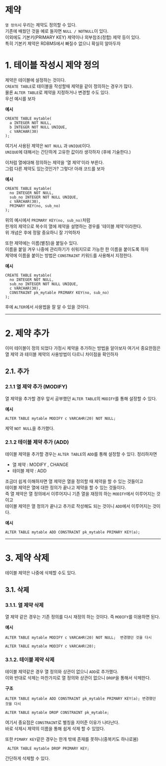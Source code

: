 제약
=======================
```열 정의```시 우리는 제약도 정의할 수 있다.     
기존에 배웠던 것을 예로 들자면 ```NULL / NOTNULL```이 있다.    
이외에도 기본키(PRIMARY KEY) 제약이나 외부참조(정합) 제약 등이 있다.    
특히 기본키 제약은 RDBMS에서 빠질수 없으니 확실히 알아두자   
  
# 1. 테이블 작성시 제약 정의  
제약은 테이블에 설정하는 것이다.   
```CREATE TABLE```로 테이블을 작성할때 제약을 같이 정의하는 경우가 많다.    
물론 ```ALTER TABLE```로 제약을 지정하거나 변경할 수도 있다.  
우선 예시를 보자  
  
**예시**
```
CREATE TABLE mytable(
  a INTEGER NOT NULL,
  b INTEGER NOT NULL UNIQUE,
  c VARCHAR(30)
);
```
여기서 사용된 제약은 ```NOT NULL``` 과 ```UNIQUE```이다.   
```UNIQUE```에 대해서는 간단하게 고유한 값이라 생각하자 (후에 기술한다.)  
  
이처럼 열에대해 정의하는 제약을 '열 제약'이라 부른다.  
그럼 다른 제약도 있는것인가? 그렇다! 아래 코드를 보자
  
**예시**  
```
CREATE TABLE mytable(
  no INTEGER NOT NULL,
  sub_no INTEGER NOT NULL UNIQUE,
  c VARCHAR(30),
  PRIMARY KEY(no, sub_no)
);
```
위의 예시에서 ```PRIMARY KEY(no, sub_no)```처럼  
한개의 제약으로 복수의 열에 제약을 설명하는 경우를 '테이블 제약'이라한다.  
위 개념은 후에 정말 중요하니 잘 기억하자
  
또한 제약에는 이름(별칭)을 붙일수 있다.  
이름을 붙일 겨우 나중에 관리하기가 쉬워지므로 가능한 한 이름을 붙이도록 하자  
제약에 이름을 붙이는 방법은 ```CONSTRAINT``` 키워드를 사용해서 지정한다.
  
**예시**
```
CREATE TABLE mytable(
  no INTEGER NOT NULL,
  sub_no INTEGER NOT NULL UNIQUE,
  c VARCHAR(30),
  CONSTRAINT pk_mytable PRIMARY KEY(no, sub_no)
);
```
후에 ```ALTER```에서 사용법을 잘 알 수 있을 것이다.

***
# 2. 제약 추가  
이미 테이블이 정의 되었다 가정시 제약을 추가하는 방법을 알아보자
여기서 중요한점은 열 제약 과 테이블 제약의 사용방법이 다르니 차이점을 확인하자
## 2.1. 추가
### 2.1.1 열 제약 추가 (MODIFY)
열 제약을 추가할 경우 앞서 공부했던 ```ALTER TABLE```의 ```MODIFY```를 통해 설정할 수 있다.
  
**예시**
```
ALTER TABLE mytable MODIFY c VARCAHR(20) NOT NULL;
```
제약 ```NOT NULL```을 추가했다.
  
### 2.1.2 테이블 제약 추가 (ADD)
테이블 제약을 추가할 경우는 ```ALTER TABLE```의 ```ADD```를 통해 설정할 수 있다.
정리하자면  
  
* 열 제약 : MODIFY , CHANGE
* 테이블 제약 : ADD  
   
조금더 쉽게 이해하자면 열 제약은 열을 정의할 때 제약을 할 수 있는 것들이고  
테이블 제약은 열에 대한 정의가 끝나고 제약을 할 수 있는 것들이다.  
즉 열 제약은 열 정의에서 이루어지니 기존 열을 재정의 하는 ```MODIFY```에서 이루어지는 것이고  
테이블 제약은 열 정의가 끝나고 추가로 작성해도 되는 것이니 ```ADD```에서 이루어지는 것이다.
  
**예시**
```
ALTER TABLE mytable ADD CONSTRAINT pk_mytable PRIMARY KEY(a);
```
  
***
# 3. 제약 삭제
테이블 제약은 나중에 삭제할 수도 있다.  
## 3.1. 삭제
### 3.1.1. 열 제약 삭제
열 제약 같은 경우는 기존 정의를 다시 재정의 하는 것이다. 즉 ```MODIFY```를 이용하면 된다.
  
**예시**  
```
ALTER TABLE mytable MODIFY c VARCAHR(20) NOT NULL;  변경했던 것을 다시

ALTER TABLE mytable MODIFY c VARCAHR(20);
```
### 3.1.2. 테이블 제약 삭제
테이블 제약같은 경우 열 정의와 상관이 없으니 ```ADD```로 추가했다.  
이와 반대로 삭제는 마찬가지로 열 정의와 상관이 없으니 ```DROP```을 통해서 삭제한다.
   
 **구조**
 ```
 ALTER TABLE mytable ADD CONSTRAINT pk_mytable PRIMARY KEY(a); 변경했던 것을 다시

 ALTER TABLE mytable DROP CONSTRAINT pk_mytable;
 ```
여기서 중요점은 ```CONSTRAINT```로 별칭을 지어준 이유가 나타난다.  
바로 삭제시 제약의 이름을 통해 쉽게 삭제 할 수 있었다.  
     
또한 ```PIMARY KEY```같은 경우는 한개 밖에 존재를 못하니(중복키도 하나로봄)  
```
 ALTER TABLE mytable DROP PRIMARY KEY;
```
간단하게 삭제할 수 있다.



